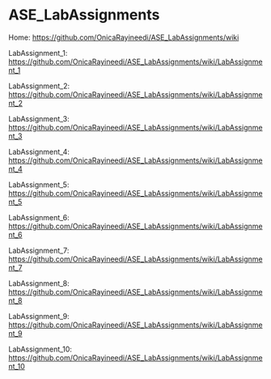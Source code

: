 # ASE_LabAssignments
Home: https://github.com/OnicaRayineedi/ASE_LabAssignments/wiki

LabAssignment_1: https://github.com/OnicaRayineedi/ASE_LabAssignments/wiki/LabAssignment_1

LabAssignment_2: https://github.com/OnicaRayineedi/ASE_LabAssignments/wiki/LabAssignment_2

LabAssignment_3: https://github.com/OnicaRayineedi/ASE_LabAssignments/wiki/LabAssignment_3

LabAssignment_4: https://github.com/OnicaRayineedi/ASE_LabAssignments/wiki/LabAssignment_4 

LabAssignment_5: https://github.com/OnicaRayineedi/ASE_LabAssignments/wiki/LabAssignment_5 

LabAssignment_6: https://github.com/OnicaRayineedi/ASE_LabAssignments/wiki/LabAssignment_6 

LabAssignment_7: https://github.com/OnicaRayineedi/ASE_LabAssignments/wiki/LabAssignment_7 

LabAssignment_8: https://github.com/OnicaRayineedi/ASE_LabAssignments/wiki/LabAssignment_8 

LabAssignment_9: https://github.com/OnicaRayineedi/ASE_LabAssignments/wiki/LabAssignment_9 

LabAssignment_10: https://github.com/OnicaRayineedi/ASE_LabAssignments/wiki/LabAssignment_10 

